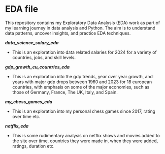 # EDA file

This repository contains my Exploratory Data Analysis (EDA) work as part of my learning journey in data analysis and Python. The aim is to understand data patterns, uncover insights, and practice EDA techniques.

***data_science_salary_eda***
- This is an exploration into data related salaries for 2024 for a variety of countries, jobs, and skill levels.

***gdp_growth_eu_countries_eda***
- This is an exploration into the gdp trends, year over year growth, and years with major gdp drops between 1960 and 2023 for 18 european countries, with emphasis on some of the major economies, such as those of Germany, France, The UK, Italy, and Spain.

***my_chess_games_eda***
- This is an exploration into my personal chess games since 2017, rating over time etc.

***netflix_eda***
- This is some rudimentary analysis on netflix shows and movies added to the site over time, countries they were made in, when they were added, ratings, duration etc.